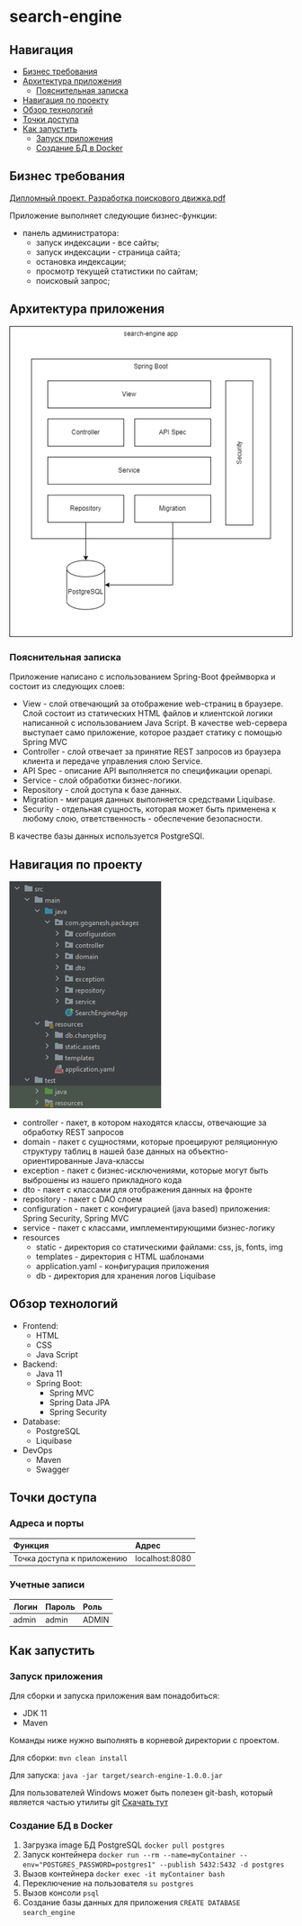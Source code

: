 # search-engine


## Навигация

- [Бизнес требования](#Бизнес-требования)
- [Архитектура приложения](#Архитектура-приложения)
    - [Пояснительная записка](#Пояснительная-записка)
- [Навигация по проекту](#Навигация-по-проекту)
- [Обзор технологий](#Обзор-технологий)
- [Точки доступа](#Точки-доступа)
- [Как запустить](#Как-запустить)
  - [Запуск приложения](#Запуск-приложения)
  - [Создание БД в Docker](#Создание-БД-в-Docker)

## Бизнес требования

[Дипломный проект. Разработка поискового движка.pdf](https://github.com/Goganesh/searchEngine/blob/master/docs/%D0%94%D0%B8%D0%BF%D0%BB%D0%BE%D0%BC%D0%BD%D1%8B%D0%B9%20%D0%BF%D1%80%D0%BE%D0%B5%D0%BA%D1%82.%20%D0%A0%D0%B0%D0%B7%D1%80%D0%B0%D0%B1%D0%BE%D1%82%D0%BA%D0%B0%20%D0%BF%D0%BE%D0%B8%D1%81%D0%BA%D0%BE%D0%B2%D0%BE%D0%B3%D0%BE%20%D0%B4%D0%B2%D0%B8%D0%B6%D0%BA%D0%B0.pdf)

Приложение выполняет следующие бизнес-функции:
- панель администратора:
    - запуск индексации - все сайты;
    - запуск индексации - страница сайта;
    - остановка индексации;
    - просмотр текущей статистики по сайтам;
    - поисковый запрос;
    
## Архитектура приложения
![image](docs/arch.png)

### Пояснительная записка
Приложение написано с использованием Spring-Boot фреймворка и состоит из следующих слоев:
- View - слой отвечающий за отображение web-страниц в браузере. Слой состоит из статических HTML файлов и клиентской
  логики написанной с использованием Java Script. В качестве web-сервера выступает само приложение,
  которое раздает статику с помощью Spring MVC
- Controller - слой отвечает за принятие REST запросов из браузера клиента и передаче управления слою Service.
- API Spec - описание API выполняется по спецификации openapi.
- Service - слой обработки бизнес-логики.
- Repository - слой доступа к базе данных.
- Migration - миграция данных выполняется средствами Liquibase.
- Security - отдельная сущность, которая может быть применена к любому слою, ответственность - обеспечение безопасности.

В качестве базы данных используется PostgreSQl.

## Навигация по проекту
![image](docs/project_structure.png)

- controller - пакет, в котором находятся классы, отвечающие за обработку REST запросов
- domain - пакет с сущностями, которые проецируют реляционную структуру таблиц в нашей базе данных на объектно-ориентированные Java-классы
- exception - пакет с бизнес-исключениями, которые могут быть выброшены из нашего прикладного кода
- dto - пакет с классами для отображения данных на фронте
- repository - пакет с DAO слоем
- configuration - пакет с конфигурацией (java based) приложения: Spring Security, Spring MVC
- service - пакет с классами, имплементирующими бизнес-логику
- resources
  - static - директория со статическими файлами: css, js, fonts, img
  - templates - директория с HTML шаблонами
  - application.yaml - конфигурация приложения
  - db - директория для хранения логов Liquibase

## Обзор технологий
- Frontend:
  - HTML
  - CSS
  - Java Script
- Backend:
  - Java 11
  - Spring Boot:
    - Spring MVC
    - Spring Data JPA
    - Spring Security
- Database:
  - PostgreSQL
  - Liquibase
- DevOps
  - Maven
  - Swagger

## Точки доступа

### Адреса и порты
| Функция                        | Адрес          |                  
|:-------------------------------|:---------------|
|   Точка доступа к приложению   | localhost:8080 | 

### Учетные записи
| Логин       | Пароль   | Роль      |                  
|:------------|:---------|:----------|
|  admin      | admin    |  ADMIN    |

## Как запустить

### Запуск приложения

Для сборки и запуска приложения вам понадобиться:
- JDK 11
- Maven

Команды ниже нужно выполнять в корневой директории с проектом.

Для сборки:
`mvn clean install`

Для запуска:
`java -jar target/search-engine-1.0.0.jar`

Для пользователей Windows может быть полезен git-bash, который является частью утилиты git [Скачать тут](https://git-scm.com/downloads)


### Создание БД в Docker

1. Загрузка image БД PostgreSQL
`docker pull postgres`
2. Запуск контейнера `docker run --rm --name=myContainer --env="POSTGRES_PASSWORD=postgres1" --publish 5432:5432 -d postgres`
3. Вызов контейнера `docker exec -it myContainer bash`
4. Переключение на пользователя `su postgres`
5. Вызов консоли `psql`
6. Создание базы данных для приложения `CREATE DATABASE search_engine`